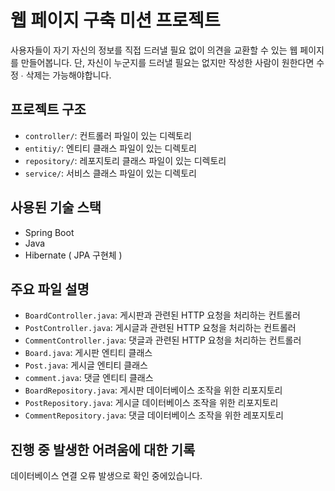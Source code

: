 # 웹 페이지 구축 미션 프로젝트

사용자들이 자기 자신의 정보를 직접 드러낼 필요 없이 의견을 교환할 수 있는 웹 페이지를 만들어봅니다.
단, 자신이 누군지를 드러낼 필요는 없지만 작성한 사람이 원한다면 수정 ∙ 삭제는 가능해야합니다.

## 프로젝트 구조

- `controller/`: 컨트롤러 파일이 있는 디렉토리
- `entitiy/`: 엔티티 클래스 파일이 있는 디렉토리
- `repository/`: 레포지토리 클래스 파일이 있는 디렉토리
- `service/`: 서비스 클래스 파일이 있는 디렉토리

## 사용된 기술 스택

- Spring Boot
- Java
- Hibernate ( JPA 구현체 )

## 주요 파일 설명

- `BoardController.java`: 게시판과 관련된 HTTP 요청을 처리하는 컨트롤러
- `PostController.java`: 게시글과 관련된 HTTP 요청을 처리하는 컨트롤러
- `CommentController.java`: 댓글과 관련된 HTTP 요청을 처리하는 컨트롤러
- `Board.java`: 게시판 엔티티 클래스
- `Post.java`: 게시글 엔티티 클래스
- `comment.java`: 댓글 엔티티 클래스
- `BoardRepository.java`: 게시판 데이터베이스 조작을 위한 리포지토리
- `PostRepository.java`: 게시글 데이터베이스 조작을 위한 리포지토리
- `CommentRepository.java`: 댓글 데이터베이스 조작을 위한 레포지토리

## 진행 중 발생한 어려움에 대한 기록

데이터베이스 연결 오류 발생으로 확인 중에있습니다.
